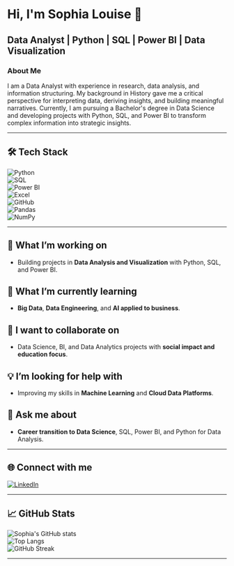 # Hi, I'm Sophia Louise 👋  

## Data Analyst | Python | SQL | Power BI | Data Visualization  

### About Me  
I am a Data Analyst with experience in research, data analysis, and information structuring. My background in History gave me a critical perspective for interpreting data, deriving insights, and building meaningful narratives. Currently, I am pursuing a Bachelor's degree in Data Science and developing projects with Python, SQL, and Power BI to transform complex information into strategic insights.  

---

## 🛠️ Tech Stack  

![Python](https://img.shields.io/badge/Python-3776AB?style=for-the-badge&logo=python&logoColor=white)  
![SQL](https://img.shields.io/badge/SQL-025E8C?style=for-the-badge&logo=postgresql&logoColor=white)  
![Power BI](https://img.shields.io/badge/Power%20BI-F2C811?style=for-the-badge&logo=powerbi&logoColor=black)  
![Excel](https://img.shields.io/badge/Excel-217346?style=for-the-badge&logo=microsoft-excel&logoColor=white)  
![GitHub](https://img.shields.io/badge/GitHub-100000?style=for-the-badge&logo=github&logoColor=white)   
![Pandas](https://img.shields.io/badge/Pandas-150458?style=for-the-badge&logo=pandas&logoColor=white)  
![NumPy](https://img.shields.io/badge/Numpy-013243?style=for-the-badge&logo=numpy&logoColor=white)  

---

## 🚀 What I’m working on  
- Building projects in **Data Analysis and Visualization** with Python, SQL, and Power BI.  

## 🌱 What I’m currently learning  
- **Big Data**, **Data Engineering**, and **AI applied to business**.  

## 🤝 I want to collaborate on  
- Data Science, BI, and Data Analytics projects with **social impact and education focus**.  

## 💡 I’m looking for help with  
- Improving my skills in **Machine Learning** and **Cloud Data Platforms**.  

## 💬 Ask me about  
- **Career transition to Data Science**, SQL, Power BI, and Python for Data Analysis.  

---

## 🌐 Connect with me  

[![LinkedIn](https://img.shields.io/badge/LinkedIn-0077B5?style=for-the-badge&logo=linkedin&logoColor=white)](https://www.linkedin.com/in/sophialouiserdl)  

---

## 📈 GitHub Stats  

![Sophia's GitHub stats](https://github-readme-stats.vercel.app/api?username=sophialouiserdl&show_icons=true&theme=tokyonight)  
![Top Langs](https://github-readme-stats.vercel.app/api/top-langs/?username=sophialouiserdl&layout=compact&theme=tokyonight)  
![GitHub Streak](https://github-readme-streak-stats.herokuapp.com/?user=sophialouiserdl&theme=tokyonight)  

---

